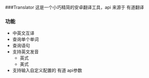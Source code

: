 ###Translator
这是一个小巧精简的安卓翻译工具，api 来源于 有道翻译
### 功能
+ 中英文互译
+ 查询单个单词
+ 查询语句
+ 支持英文发音
    + 英式
    + 美式
+ 支持输入自定义配置的 有道 api参数

